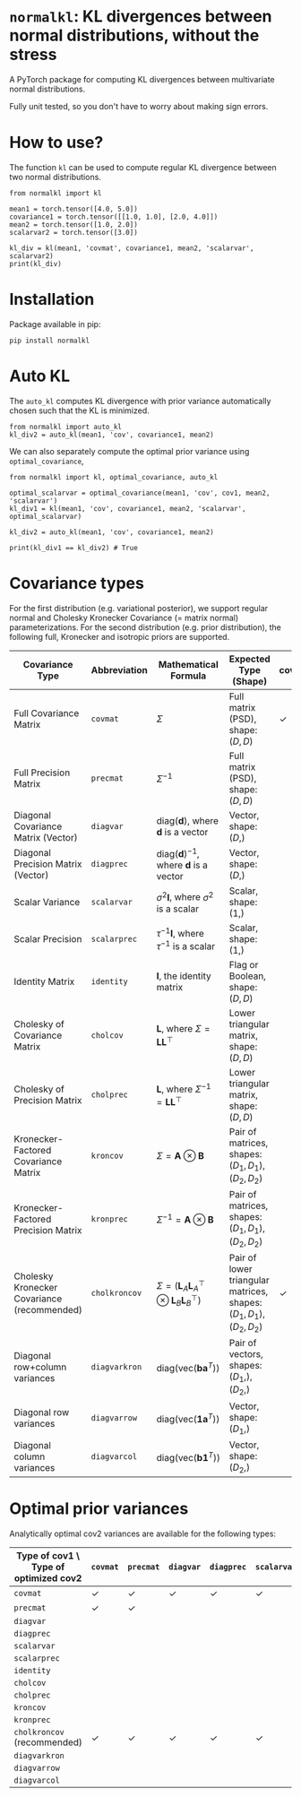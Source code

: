 # `normalkl`: KL divergences between normal distributions, without the stress

A PyTorch package for computing KL divergences between multivariate normal distributions.

Fully unit tested, so you don't have to worry about making sign errors.

# How to use?

The function `kl` can be used to compute regular KL divergence between two normal distributions.

```
from normalkl import kl

mean1 = torch.tensor([4.0, 5.0])
covariance1 = torch.tensor([[1.0, 1.0], [2.0, 4.0]])
mean2 = torch.tensor([1.0, 2.0])
scalarvar2 = torch.tensor([3.0])

kl_div = kl(mean1, 'covmat', covariance1, mean2, 'scalarvar', scalarvar2)
print(kl_div)
```

# Installation

Package available in pip:

```
pip install normalkl
```

# Auto KL

The `auto_kl` computes KL divergence with prior variance automatically chosen such that the KL is minimized.

```
from normalkl import auto_kl
kl_div2 = auto_kl(mean1, 'cov', covariance1, mean2)
```

We can also separately compute the optimal prior variance using `optimal_covariance`,

```
from normalkl import kl, optimal_covariance, auto_kl

optimal_scalarvar = optimal_covariance(mean1, 'cov', cov1, mean2, 'scalarvar')
kl_div1 = kl(mean1, 'cov', covariance1, mean2, 'scalarvar', optimal_scalarvar)

kl_div2 = auto_kl(mean1, 'cov', covariance1, mean2)

print(kl_div1 == kl_div2) # True

```

# Covariance types

For the first distribution (e.g. variational posterior), we support regular normal and Cholesky Kronecker Covariance (= matrix normal) parameterizations.
For the second distribution (e.g. prior distribution), the following full, Kronecker and isotropic priors are supported.

| Covariance Type                        | Abbreviation     | Mathematical Formula                            | Expected Type (Shape)            | cov1 | cov2 |
|----------------------------------------|------------------|------------------------------------------------|----------------------------------|------|------|
| Full Covariance Matrix                 | `covmat`         | $\Sigma$                                       | Full matrix (PSD), shape: $(D, D)$ |  ✓   | ✓    |
| Full Precision Matrix                  | `precmat`        | $\Sigma^{-1}$                                  | Full matrix (PSD), shape: $(D, D)$ |     | ✓    |
| Diagonal Covariance Matrix (Vector)    | `diagvar`        | $\text{diag}(\mathbf{d})$, where $\mathbf{d}$ is a vector | Vector, shape: $(D,)$             |   | ✓    |
| Diagonal Precision Matrix (Vector)     | `diagprec`       | $\text{diag}(\mathbf{d})^{-1}$, where $\mathbf{d}$ is a vector | Vector, shape: $(D,)$             |     | ✓    |
| Scalar Variance                        | `scalarvar`      | $\sigma^2 \mathbf{I}$, where $\sigma^2$ is a scalar | Scalar, shape: $(1,)$             |     | ✓    |
| Scalar Precision                       | `scalarprec`     | $\tau^{-1} \mathbf{I}$, where $\tau^{-1}$ is a scalar | Scalar, shape: $(1,)$             |     | ✓    |
| Identity Matrix                        | `identity`       | $\mathbf{I}$, the identity matrix              | Flag or Boolean, shape: $(D, D)$  |     | ✓    |
| Cholesky of Covariance Matrix          | `cholcov`        | $\mathbf{L}$, where $\Sigma = \mathbf{L}\mathbf{L}^\top$ | Lower triangular matrix, shape: $(D, D)$ |     | ✓    |
| Cholesky of Precision Matrix           | `cholprec`       | $\mathbf{L}$, where $\Sigma^{-1} = \mathbf{L}\mathbf{L}^\top$ | Lower triangular matrix, shape: $(D, D)$ |     | ✓    |
| Kronecker-Factored Covariance Matrix   | `kroncov`        | $\Sigma = \mathbf{A} \otimes \mathbf{B}$       | Pair of matrices, shapes: $(D_1, D_1)$, $(D_2, D_2)$ |     | ✓    |
| Kronecker-Factored Precision Matrix    | `kronprec`       | $\Sigma^{-1} = \mathbf{A} \otimes \mathbf{B}$  | Pair of matrices, shapes: $(D_1, D_1)$, $(D_2, D_2)$ |     | ✓    |
| Cholesky Kronecker Covariance  (recommended)     | `cholkroncov`    | $\Sigma = (\mathbf{L}_A \mathbf{L}_A^\top \otimes \mathbf{L}_B \mathbf{L}_B^\top)$ | Pair of lower triangular matrices, shapes: $(D_1, D_1)$, $(D_2, D_2)$ | ✓    | ✓    |
| Diagonal row+column variances           | `diagvarkron`  | $\text{diag}(\text{vec}(\mathbf{b} \mathbf{a}^T))$ | Pair of vectors, shapes: $(D_1,)$, $(D_2,)$             |     | ✓    |
| Diagonal row variances                  | `diagvarrow`     | $\text{diag}(\text{vec}(\mathbf{1} \mathbf{a}^T))$ | Vector, shape: $(D_1,)$             |     | ✓    |
| Diagonal column variances               | `diagvarcol`     | $\text{diag}(\text{vec}(\mathbf{b} \mathbf{1}^T))$ | Vector, shape: $(D_2,)$             |     | ✓    |

# Optimal prior variances

Analytically optimal cov2 variances are available for the following types:

| Type of cov1 \ Type of optimized cov2 | `covmat` | `precmat` | `diagvar` | `diagprec` | `scalarvar` | `scalarprec` | `identity` | `cholcov` | `cholprec` | `kroncov` | `kronprec` | `cholkroncov` | `diagcovkron` | `diagcovrow` | `diagcovcol` |
|---------------------------|----------|-----------|-----------|------------|-------------|--------------|------------|-----------|------------|-----------|------------|--------------|-----------------|--------------|--------------|
| `covmat`                  |     ✓     |    ✓       |    ✓      |      ✓     |      ✓      |    ✓         |            |           |            |           |            |               |                |     ✓      |  ✓        |         
| `precmat`                 |     ✓     |     ✓     |           |            |             |              |            |           |            |           |            |               |                |                 |              |            
| `diagvar`                 |          |           |           |            |             |              |            |           |            |           |            |               |                |                 |              |           
| `diagprec`                |          |           |           |            |             |              |            |           |            |           |            |               |                |                 |              |           
| `scalarvar`               |          |           |           |            |             |              |            |           |            |           |            |               |                |                 |              |           
| `scalarprec`              |          |           |           |            |             |              |            |           |            |           |            |               |                |                 |              |           
| `identity`                |          |           |           |            |             |              |            |           |            |           |            |               |                |                 |              |           
| `cholcov`                 |          |           |           |            |             |              |            |           |            |           |            |               |                |                 |              |           
| `cholprec`                |          |           |           |            |             |              |            |           |            |           |            |               |                |                 |              |           
| `kroncov`                 |          |           |           |            |             |              |            |           |            |           |            |               |                |                 |              |           
| `kronprec`                |          |           |           |            |             |              |            |           |            |           |            |               |                |                 |              |           
| `cholkroncov` (recommended) |  ✓     |      ✓    |     ✓      |   ✓       |    ✓       |      ✓       |     ✓        |           |          |            |           |              |               |   ✓             |    ✓             |         
| `diagvarkron`             |          |           |           |            |             |              |            |           |            |           |            |               |                |                 |              |             
| `diagvarrow`              |          |           |           |            |             |              |            |           |            |           |            |               |                |                 |              |           
| `diagvarcol`              |          |           |           |            |             |              |            |           |            |           |            |               |                |                 |              |            

